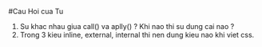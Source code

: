 #Cau Hoi cua Tu
1. Su khac nhau giua call() va aplly() ? Khi nao thi su dung cai nao ?
2. Trong 3 kieu inline, external, internal thi nen dung kieu nao khi viet css.

